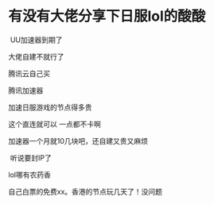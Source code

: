 # 有没有大佬分享下日服lol的酸酸


<img src="static/image/smiley/default/lol.gif" smilieid="12" border="0" alt="" /> UU加速器到期了

大佬自建不就行了

腾讯云自己买

腾讯加速器

加速日服游戏的节点得多贵

这个直连就可以 一点都不卡啊

加速器一个月就10几块吧，还自建又贵又麻烦

<img src="static/image/smiley/default/lol.gif" smilieid="12" border="0" alt="" /> 听说要封IP了

lol哪有农药香

自己白票的免费xx。香港的节点玩几天了！没问题<img src="static/image/smiley/default/lol.gif" smilieid="12" border="0" alt="" /><img src="static/image/smiley/default/lol.gif" smilieid="12" border="0" alt="" />

